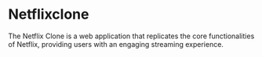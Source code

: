 # Netflixclone
The Netflix Clone is a web application that replicates the core functionalities of Netflix, providing users with an engaging streaming experience.
